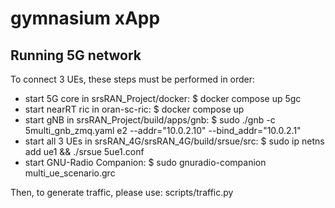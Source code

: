 # gymnasium xApp
## Running 5G network
To connect 3 UEs, these steps must be performed in order:
 - start 5G core in srsRAN\_Project/docker:  $ docker compose up 5gc
 - start nearRT ric in oran-sc-ric:  $ docker compose up
 - start gNB in srsRAN\_Project/build/apps/gnb:  $ sudo ./gnb -c 5multi\_gnb\_zmq.yaml e2 --addr="10.0.2.10" --bind\_addr="10.0.2.1"
 - start all 3 UEs in srsRAN\_4G/srsRAN\_4G/build/srsue/src:  $ sudo ip netns add ue1 && ./srsue 5ue1.conf
 - start GNU-Radio Companion:  $ sudo gnuradio-companion multi\_ue\_scenario.grc

Then, to generate traffic, please use: scripts/traffic.py
